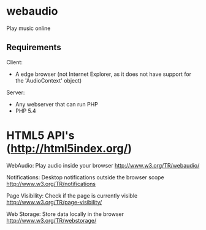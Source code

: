 webaudio
========

Play music online



Requirements
------------

Client:
* A edge browser (not Internet Explorer, as it does not have support for the 'AudioContext' object)

Server:
* Any webserver that can run PHP
* PHP 5.4


HTML5 API's (http://html5index.org/)
===========

WebAudio: Play audio inside your browser 
  http://www.w3.org/TR/webaudio/ 

Notifications: Desktop notifications outside the browser scope
  http://www.w3.org/TR/notifications

Page Visibility: Check if the page is currently visible
  http://www.w3.org/TR/page-visibility/

Web Storage: Store data locally in the browser
  http://www.w3.org/TR/webstorage/